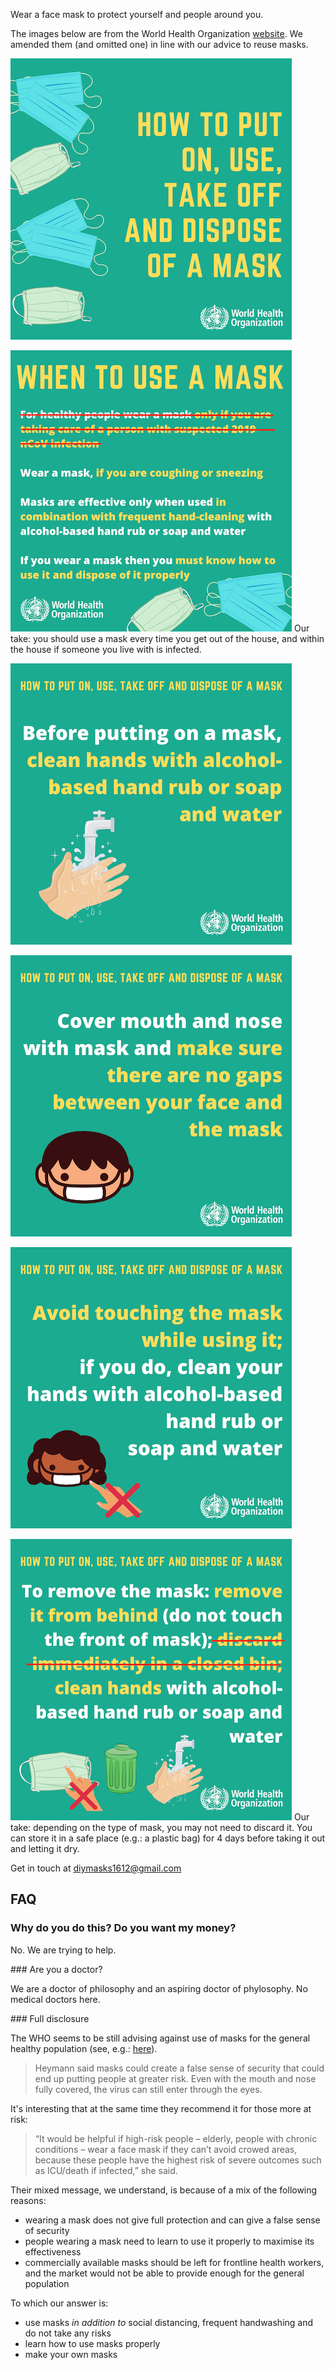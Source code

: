 Wear a face mask to protect yourself and people around you.

The images below are from the World Health Organization [website](https://www.who.int/emergencies/diseases/novel-coronavirus-2019/advice-for-public/when-and-how-to-use-masks). We amended them (and omitted one) in line with our advice to reuse masks.

![alt text](masks-1.png)

![alt text](masks-2.png)
Our take: you should use a mask every time you get out of the house, and within the house if someone you live with is infected.

![alt text](masks-3.png)

![alt text](masks-4.png)

![alt text](masks-5.png)

![alt text](masks-7.png)
Our take: depending on the type of mask, you may not need to discard it. You can store it in a safe place (e.g.: a plastic bag) for 4 days before taking it out and letting it dry.

Get in touch at diymasks1612@gmail.com

## FAQ

### Why do you do this? Do you want my money?

No. We are trying to help.

### Are you a doctor?

We are a doctor of philosophy and an aspiring doctor of phylosophy. No medical doctors here.

### Full disclosure

The WHO seems to be still advising against use of masks for the general healthy population (see, e.g.: [here](https://www.theguardian.com/world/2020/apr/07/face-masks-cannot-stop-healthy-people-getting-covid-19-says-who)).

> Heymann said masks could create a false sense of security that could end up putting people at greater risk. Even with the mouth and nose fully covered, the virus can still enter through the eyes.

It's interesting that at the same time they recommend it for those more at risk:

> “It would be helpful if high-risk people – elderly, people with chronic conditions – wear a face mask if they can’t avoid crowed areas, because these people have the highest risk of severe outcomes such as ICU/death if infected,” she said.

Their mixed message, we understand, is because of a mix of the following reasons:
- wearing a mask does not give full protection and can give a false sense of security
- people wearing a mask need to learn to use it properly to maximise its effectiveness
- commercially available masks should be left for frontline health workers, and the market would not be able to provide enough for the general population

To which our answer is:
- use masks *in addition to* social distancing, frequent handwashing and do not take any risks
- learn how to use masks properly
- make your own masks
